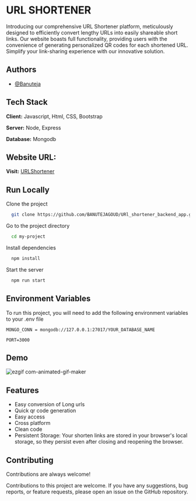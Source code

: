 
# URL SHORTENER

Introducing our comprehensive URL Shortener platform, meticulously designed to efficiently convert lengthy URLs into easily shareable short links. Our website boasts full functionality, providing users with the convenience of generating personalized QR codes for each shortened URL. Simplify your link-sharing experience with our innovative solution.


## Authors

- [@Banuteja](https://github.com/BANUTEJAGOUD?tab=repositories)


## Tech Stack

**Client:** Javascript, Html, CSS, Bootstrap

**Server:** Node, Express

**Database:** Mongodb


## Website URL:

**Visit:**  [URLShortener](https://linkly-obng.onrender.com/)
## Run Locally

Clone the project

```bash
  git clone https://github.com/BANUTEJAGOUD/URl_shortener_backend_app.git
```

Go to the project directory

```bash
  cd my-project
```

Install dependencies

```bash
  npm install
```

Start the server

```bash
  npm run start
```


## Environment Variables

To run this project, you will need to add the following environment variables to your .env file

`MONGO_CONN = mongodb://127.0.0.1:27017/YOUR_DATABASE_NAME`

`PORT=3000`


## Demo

![ezgif com-animated-gif-maker](https://github.com/BANUTEJAGOUD/URl_shortener_backend_app/assets/76200554/ca6d02bc-e0e2-4076-bda7-021e585de565)

## Features

- Easy conversion of Long urls
- Quick qr code generation
- Easy access
- Cross platform
- Clean code
- Persistent Storage: Your shorten links are stored in your browser's local storage, so they persist even after closing and reopening the browser.


## Contributing

Contributions are always welcome!

Contributions to this project are welcome. If you have any suggestions, bug reports, or feature requests, please open an issue on the GitHub repository.

